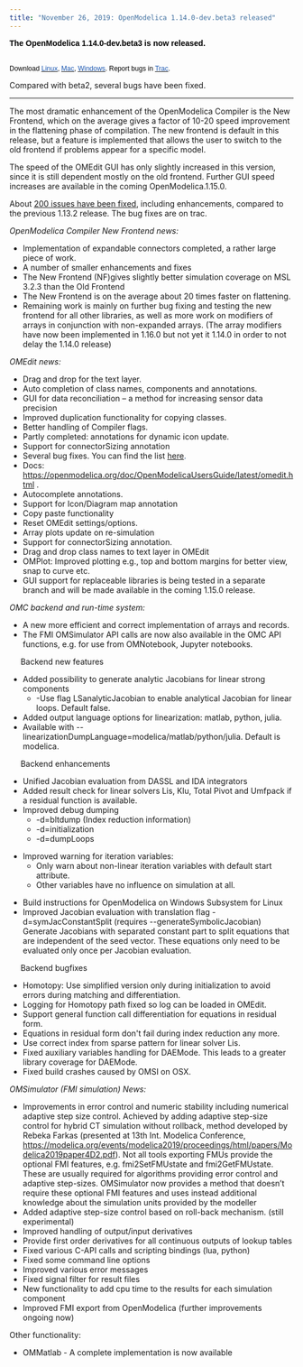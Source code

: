 ```yaml
---
title: "November 26, 2019: OpenModelica 1.14.0-dev.beta3 released"
---
```

<p><strong><span style="font-family: Arial, sans-serif; color: black; border: 1pt none windowtext; padding: 0in;">The OpenModelica 1.14.0-dev.beta3 is now released.&nbsp;<br /> <br /> </span></strong><strong></strong></p>
<p><span style="font-size: 9pt; font-family: Arial, sans-serif; color: black;">Download&nbsp;</span><span style="text-decoration: underline;"><span style="font-size: 9pt; font-family: Arial, sans-serif; color: #1b57b1; border: 1pt none windowtext; padding: 0in;"><a href="/download/download-linux"><span style="color: #1b57b1;">Linux</span></a></span></span><span style="font-size: 9pt; font-family: Arial, sans-serif; color: black;">,&nbsp;</span><span style="text-decoration: underline;"><span style="font-size: 9pt; font-family: Arial, sans-serif; color: #1b57b1; border: 1pt none windowtext; padding: 0in;"><a href="/download/download-mac"><span style="color: #1b57b1;">Mac</span></a></span></span><span style="font-size: 9pt; font-family: Arial, sans-serif; color: black;">,&nbsp;</span><span style="text-decoration: underline;"><span style="font-size: 9pt; font-family: Arial, sans-serif; color: #1b57b1; border: 1pt none windowtext; padding: 0in;"><a href="/download/download-windows"><span style="color: #1b57b1;">Windows</span></a></span></span><span style="font-size: 9pt; font-family: Arial, sans-serif; color: black;">. Report bugs in&nbsp;</span><a href="https://trac.openmodelica.org/OpenModelica/newticket"><span style="font-size: 9pt; font-family: Arial, sans-serif; color: #1b57b1; border: 1pt none windowtext; padding: 0in;">Trac</span></a><span style="font-size: 9pt; font-family: Arial, sans-serif; color: black;">.</span></p>
<p>Compared with beta2, several bugs have been fixed.</p>
<hr />
<p>The most dramatic enhancement of the OpenModelica Compiler is the New Frontend, which on the average gives a factor of 10-20 speed improvement in the flattening phase of compilation. The new frontend is default in this release, but a feature is implemented that allows the user to switch to the old frontend if problems appear for a specific model.</p>
<p>The speed of the OMEdit GUI has only slightly increased in this version, since it is still dependent mostly on the old frontend. Further GUI speed increases are available in the coming OpenModelica.1.15.0.</p>
<p>About <a href="https://trac.openmodelica.org/OpenModelica/wiki/ReleaseNotes/1.14.0">200 issues have been fixed</a>, including enhancements, compared to the previous 1.13.2 release. The bug fixes are on trac.</p>
<p class="BulletItem"><i>OpenModelica Compiler New Frontend news:</i></p>
<ul>
<li>Implementation of expandable connectors completed, a rather large piece of work.</li>
<li>A number of smaller enhancements and fixes</li>
<li>The New Frontend (NF)gives slightly better simulation coverage on MSL 3.2.3 than the Old Frontend</li>
<li>The New Frontend is on the average about 20 times faster on flattening.</li>
<li>Remaining work is mainly on further bug fixing and testing the new frontend for all other libraries, as well as more work on modifiers of arrays in conjunction with non-expanded arrays. (The array modifiers have now been implemented in 1.16.0 but not yet it 1.14.0 in order to not delay the 1.14.0 release)</li>
</ul>
<p class="BulletItem"><i>OMEdit news:</i></p>
<ul>
<li>Drag and drop for the text layer.</li>
<li>Auto completion of class names, components and annotations.</li>
<li>GUI for data reconciliation – a method for increasing sensor data precision</li>
<li>Improved duplication functionality for copying classes.</li>
<li>Better handling of Compiler flags.</li>
<li>Partly completed: annotations for dynamic icon update.</li>
<li>Support for connectorSizing annotation</li>
<li>Several bug fixes. You can find the list <a href="https://trac.openmodelica.org/OpenModelica/query?status=closed&amp;owner=adeas31&amp;component=OMEdit&amp;milestone=1.14.0&amp;col=id&amp;col=summary&amp;col=component&amp;col=milestone&amp;col=status&amp;col=type&amp;col=priority&amp;order=priority">here</a><span style="color: #1f497d;">.</span></li>
<li>Docs: <a href="/doc/OpenModelicaUsersGuide/latest/omedit.html">https://openmodelica.org/doc/OpenModelicaUsersGuide/latest/omedit.html</a> .</li>
<li>Autocomplete annotations.</li>
<li>Support for Icon/Diagram map annotation</li>
<li>Copy paste functionality</li>
<li>Reset OMEdit settings/options.</li>
<li>Array plots update on re-simulation</li>
<li>Support for connectorSizing annotation.</li>
<li>Drag and drop class names to text layer in OMEdit</li>
<li>OMPlot: Improved plotting e.g., top and bottom margins for better view, snap to curve etc.</li>
<li>GUI support for replaceable libraries is being tested in a separate branch and will be made available in the coming 1.15.0 release.</li>
</ul>
<p><i> OMC backend and run-time system:</i></p>
<ul>
<li>A new more efficient and correct implementation of arrays and records.</li>
<li>The FMI OMSimulator API calls are now also available in the OMC API functions, e.g. for use from OMNotebook, Jupyter notebooks.</li>
</ul>
<p>&nbsp;&nbsp;&nbsp;&nbsp; Backend new features</p>
<ul>
<li>Added possibility to generate analytic Jacobians for linear strong components
<ul>
<li>-Use flag LSanalyticJacobian to enable analytical Jacobian for linear loops. Default false.</li>
</ul>
</li>
<li>Added output language options for linearization: matlab, python, julia.</li>
<li>Available with --linearizationDumpLanguage=modelica/matlab/python/julia. Default is modelica.</li>
</ul>
<p>&nbsp;&nbsp;&nbsp;&nbsp; Backend enhancements</p>
<ul>
<li>Unified Jacobian evaluation from DASSL and IDA integrators</li>
<li>Added result check for linear solvers Lis, Klu, Total Pivot and Umfpack if a residual function is available.</li>
<li>Improved debug dumping
<ul>
<li>-d=bltdump (Index reduction information)</li>
<li>-d=initialization</li>
<li>-d=dumpLoops</li>
</ul>
</li>
</ul>
<ul>
<li>Improved warning for iteration variables:
<ul>
<li>Only warn about non-linear iteration variables with default start attribute.</li>
<li>Other variables have no influence on simulation at all.</li>
</ul>
</li>
</ul>
<ul>
<li>Build instructions for OpenModelica on Windows Subsystem for Linux</li>
<li>Improved Jacobian evaluation with translation flag -d=symJacConstantSplit (requires --generateSymbolicJacobian) Generate Jacobians with separated constant part to split equations that are independent of the seed vector. These equations only need to be evaluated only once per Jacobian evaluation.</li>
</ul>
<p>&nbsp;&nbsp;&nbsp;&nbsp; Backend bugfixes</p>
<ul>
<li>Homotopy: Use simplified version only during initialization to avoid errors during matching and differentiation.</li>
<li>Logging for Homotopy path fixed so log can be loaded in OMEdit.</li>
<li>Support general function call differentiation for equations in residual form.</li>
<li>Equations in residual form don't fail during index reduction any more.</li>
<li>Use correct index from sparse pattern for linear solver Lis.</li>
<li>Fixed auxiliary variables handling for DAEMode. This leads to a greater library coverage for DAEMode.</li>
<li>Fixed build crashes caused by OMSI on OSX.</li>
</ul>
<p><i>OMSimulator (FMI simulation) News:</i></p>
<ul>
<li>Improvements in error control and numeric stability including numerical adaptive step size control. Achieved by adding adaptive step-size control for hybrid CT simulation without rollback, method developed by Rebeka Farkas (presented at 13th Int. Modelica Conference, <a href="https://modelica.org/events/modelica2019/proceedings/html/papers/Modelica2019paper4D2.pdf">https://modelica.org/events/modelica2019/proceedings/html/papers/Modelica2019paper4D2.pdf</a>). Not all tools exporting FMUs provide the optional FMI features, e.g. fmi2SetFMUstate and fmi2GetFMUstate. These are usually required for algorithms providing error control and adaptive step-sizes. OMSimulator now provides a method that doesn’t require these optional FMI features and uses instead additional knowledge about the simulation units provided by the modeller</li>
<li>Added adaptive step-size control based on roll-back mechanism. (still experimental)</li>
<li>Improved handling of output/input derivatives</li>
<li>Provide first order derivatives for all continuous outputs of lookup tables</li>
<li>Fixed various C-API calls and scripting bindings (lua, python)</li>
<li>Fixed some command line options</li>
<li>Improved various error messages</li>
<li>Fixed signal filter for result files</li>
<li>New functionality to add cpu time to the results for each simulation component</li>
<li>Improved FMI export from OpenModelica (further improvements ongoing now)</li>
</ul>
<p>Other functionality:</p>
<ul>
<li>OMMatlab - A complete implementation is now available</li>
</ul>
